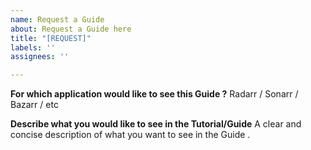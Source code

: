 ```yaml
---
name: Request a Guide
about: Request a Guide here
title: "[REQUEST]"
labels: ''
assignees: ''

---
```


**For which application would like to see this Guide ?**
Radarr / Sonarr / Bazarr / etc

**Describe what you would like to see in the Tutorial/Guide**
A clear and concise description of what you want to see in the Guide .
